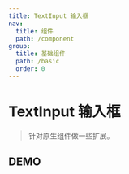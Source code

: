 ```yaml
---
title: TextInput 输入框
nav:
  title: 组件
  path: /component
group:
  title: 基础组件
  path: /basic
  order: 0
---
```


# TextInput 输入框

> 针对原生组件做一些扩展。

## DEMO

<code defaultShowCode src="./__fixtures__/doc.tsx"></code>

<API></API>
